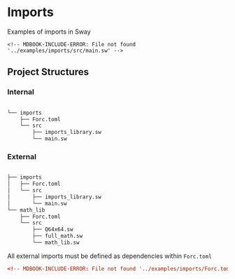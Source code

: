 # Imports

Examples of imports in Sway

```sway
<!-- MDBOOK-INCLUDE-ERROR: File not found '../examples/imports/src/main.sw' -->
```

## Project Structures

### Internal

```bash

└── imports
    ├── Forc.toml
    └── src
        ├── imports_library.sw
        └── main.sw

```

### External

```bash

├── imports
│   ├── Forc.toml
│   └── src
│       ├── imports_library.sw
│       └── main.sw
└── math_lib
    ├── Forc.toml
    └── src
        ├── Q64x64.sw
        ├── full_math.sw
        └── math_lib.sw

```

All external imports must be defined as dependencies within `Forc.toml`

```toml
<!-- MDBOOK-INCLUDE-ERROR: File not found '../examples/imports/Forc.toml' -->
```
